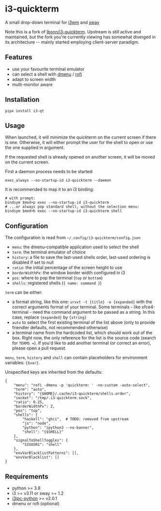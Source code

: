 # i3-quickterm

A small drop-down terminal for [i3wm](https://i3wm.org/) and [sway](https://swaywm.org/)

Note this is a fork of [lbonn/i3-quickterm](https://github.com/lbonn/i3-quickterm).
Upstream is still active and maintained, but the fork you're currently viewing
has somewhat diverged in its architecture -- mainly started employing client-server
paradigm.

## Features

* use your favourite terminal emulator
* can select a shell with [dmenu](http://tools.suckless.org/dmenu/) /
  [rofi](https://github.com/davatorium/rofi)
* adapt to screen width
* multi-monitor aware

## Installation

```
pipx install i3-qt
```

## Usage

When launched, it will minimize the quickterm on the current screen if there is
one.  Otherwise, it will either prompt the user for the shell to open or use the
one supplied in argument.

If the requested shell is already opened on another screen, it will be moved on
the current screen.

First a daemon process needs to be started:

```
exec_always --no-startup-id i3-quickterm --daemon
```

It is recommended to map it to an i3 binding:

```
# with prompt:
bindsym $mod+p exec --no-startup-id i3-quickterm
# ...or always pop standard shell, without the selection menu:
bindsym $mod+b exec --no-startup-id i3-quickterm shell
```

## Configuration

The configuration is read from `~/.config/i3-quickterm/config.json`

* `menu`: the dmenu-compatible application used to select the shell
* `term`: the terminal emulator of choice
* `history`: a file to save the last-used shells order, last-used ordering
  is disabled if set to null
* `ratio`: the initial percentage of the screen height to use
* `borderWidthPx`: the window border width configured in i3
* `pos`: where to pop the terminal (`top` or `bottom`)
* `shells`: registered shells (`{ name: command }`)

`term` can be either:
- a format string, like this one: `urxvt -t {title} -e {expanded}` with
  the correct arguments format of your terminal. Some terminals - like
  xfce4-terminal - need the command argument to be passed as a string. In
  this case, replace `{expanded}` by `{string}`
- `auto` to select the first existing terminal of the list above (only to
  provide friendler defaults, not recommended otherwise)
- a terminal name from the hardcoded list, which should work out of the box.
  Right now, the only reference for the list is the source code
  (search for `TERMS =`).
  If you'd like to add another terminal (or correct an error), please open
  a pull request.

`menu`, `term`, `history` and `shell` can contain placeholders for environment
variables: `{$var}`.

Unspecified keys are inherited from the defaults:

```
{
    "menu": "rofi -dmenu -p 'quickterm: ' -no-custom -auto-select",
    "term": "auto",
    "history": "{$HOME}/.cache/i3-quickterm/shells.order",
    "socket": "/tmp/.i3-quickterm.sock",
    "ratio": 0.25,
    "borderWidthPx": 2,
    "pos": "top",
    "shells": {
        "haskell": "ghci",  # TODO: removed from upstream
        "js": "node",
        "python": "ipython3 --no-banner",
        "shell": "{$SHELL}"
    },
    "signalToShellToggles": {
        "SIGUSR1": "shell"
    },
    "envVarBlacklistPatterns": [],
    "envVarBlacklist": []
}
```

## Requirements

* python >= 3.8
* i3 >= v3.11 or sway >= 1.2
* [i3ipc-python](https://i3ipc-python.readthedocs.io/en/latest/) >= v2.0.1
* dmenu or rofi (optional)
